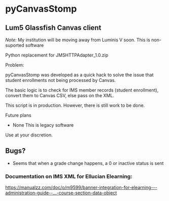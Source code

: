 # pyCanvasStomp

## Lum5 Glassfish Canvas client

*Note:* My institution will be moving away from Luminis V soon. This is non-suported software


Python replacement for JMSHTTPAdapter_1.0.zip

Problem: 

pyCanvasStomp was developed as a quick hack to solve the issue that student enrollments not being processed by  Canvas.

The basic logic is to check for IMS member records (student enrollment), convert them to Canvas CSV, else pass on the XML.

This script is in production. However, there is still work to be done. 

Future plans

* None This is legacy software

Use at your discretion.

## Bugs?

* Seems that when a grade change happens, a 0 or inactive status is sent

### Documentation on IMS XML for Ellucian Elearning:

https://manualzz.com/doc/o/m9599/banner-integration-for-elearning---administration-guide--...-course-section-data-object
